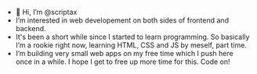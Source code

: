 - 👋 Hi, I’m @scriptax
- I’m interested in web developement on both sides of frontend and backend.
- It's been a short while since I started to learn programming. So basically I’m a rookie right now, learning HTML, CSS and JS by meself, part time.
- I’m building very small web apps on my free time which I push here once in a while. I hope I get to free up more time for this. Code on!

<!---
scriptax/scriptax is a ✨ special ✨ repository because its `README.md` (this file) appears on your GitHub profile.
You can click the Preview link to take a look at your changes.
--->

